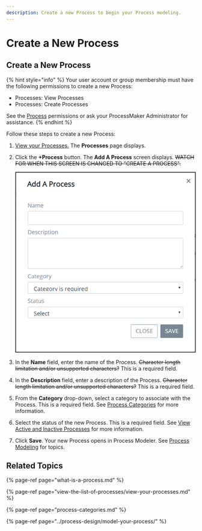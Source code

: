 ```yaml
---
description: Create a new Process to begin your Process modeling.
---
```


# Create a New Process

## Create a New Process

{% hint style="info" %}
Your user account or group membership must have the following permissions to create a new Process:

* Processes: View Processes
* Processes: Create Processes

See the [Process](../../processmaker-administration/permission-descriptions-for-users-and-groups.md#processes) permissions or ask your ProcessMaker Administrator for assistance.
{% endhint %}

Follow these steps to create a new Process:

1. [View your Processes.](view-the-list-of-processes/#view-your-processes) The **Processes** page displays.
2. Click the **+Process** button. The **Add A Process** screen displays. ~~WATCH FOR WHEN THIS SCREEN IS CHANGED TO "CREATE A PROCESS".~~  

   ![](../../.gitbook/assets/add-a-process-screen-processes.png)

3. In the **Name** field, enter the name of the Process. ~~Character length limitation and/or unsupported characters?~~ This is a required field.
4. In the **Description** field, enter a description of the Process. ~~Character length limitation and/or unsupported characters?~~ This is a required field.
5. From the **Category** drop-down, select a category to associate with the Process. This is a required field. See [Process Categories](process-categories.md) for more information.
6. Select the status of the new Process. This is a required field. See [View Active and Inactive Processes](view-the-list-of-processes/view-your-processes.md#view-all-active-and-inactive-processes) for more information.
7. Click **Save**. Your new Process opens in Process Modeler. See [Process Modeling](../process-design/) for topics.

## Related Topics

{% page-ref page="what-is-a-process.md" %}

{% page-ref page="view-the-list-of-processes/view-your-processes.md" %}

{% page-ref page="process-categories.md" %}

{% page-ref page="../process-design/model-your-process/" %}



